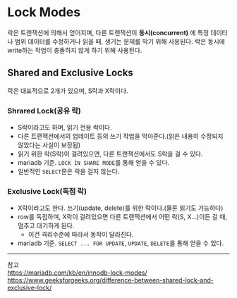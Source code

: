 # Lock Modes
락은 트랜잭션에 의해서 얻어지며, 다른 트랜잭션이 **동시(concurrent)** 에 특정 데이터나 범위 데이터를 수정하거나 읽을 때, 생기는 문제를 막기 위해 사용된다. 락은 동시에 write하는 작업이 충돌하지 않게 하기 위해 사용된다.

## Shared and Exclusive Locks
락은 대표적으로 2개가 있으며, S락과 X락이다.

### Shrared Lock(공유 락)
- S락이라고도 하며, 읽기 전용 락이다.
- 다른 트랜잭션에서의 업데이트 등의 쓰기 작업을 막아준다.(읽은 내용이 수정되지 않았다는 사실이 보장됨)
- 읽기 위한 락(S락)이 걸려있으면, 다른 트랜잭션에서도 S락을 걸 수 있다.
- mariadb 기준. `LOCK IN SHARE MODE`를 통해 얻을 수 있다.
- 일반적인 `SELECT`문은 락을 걸지 않는다.

### Exclusive Lock(독점 락)
- X락이라고도 한다. 쓰기(update, delete)를 위한 락이다.(물론 읽기도 가능하다)
- row를 독점하며, X락이 걸려있으면 다른 트랜잭션에서 어떤 락(S, X...)이든 걸 때, 멈추고 대기하게 된다.
  - 이건 격리수준에 따라서 동작이 달라진다.
- mariadb 기준. `SELECT ... FOR UPDATE`, `UPDATE`, `DELETE`를 통해 얻을 수 있다.

---
참고  
https://mariadb.com/kb/en/innodb-lock-modes/  
https://www.geeksforgeeks.org/difference-between-shared-lock-and-exclusive-lock/
